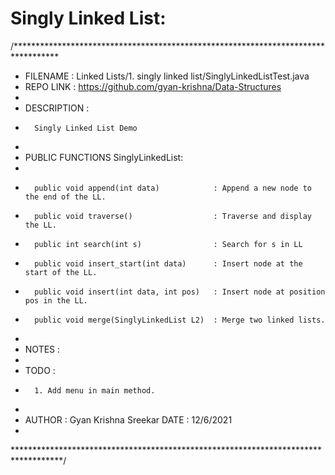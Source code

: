 # Singly Linked List:

/**********************************************************************************
* FILENAME  : Linked Lists/1. singly linked list/SinglyLinkedListTest.java
* REPO LINK : https://github.com/gyan-krishna/Data-Structures
* 
* DESCRIPTION :
*       Singly Linked List Demo
*
* PUBLIC FUNCTIONS SinglyLinkedList:
* 
*       public void append(int data)            : Append a new node to the end of the LL.
*       public void traverse()                  : Traverse and display the LL.
*       public int search(int s)                : Search for s in LL
*       public void insert_start(int data)      : Insert node at the start of the LL.
*       public void insert(int data, int pos)   : Insert node at position pos in the LL.
*       public void merge(SinglyLinkedList L2)  : Merge two linked lists.
*       
* NOTES :
*       
* TODO :
*       1. Add menu in main method.
*
* AUTHOR : Gyan Krishna Sreekar                     DATE : 12/6/2021
* 
***********************************************************************************/
